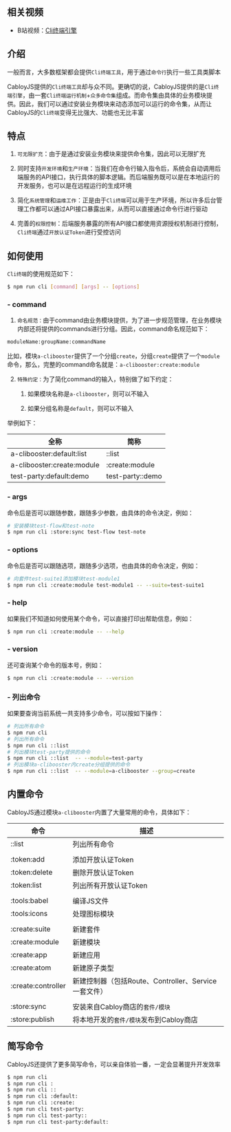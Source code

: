 ## **相关视频**

* B站视频：[Cli终端引擎](https://www.bilibili.com/video/BV12a411p7uC?vd_source=8a2b870d6d5dc83f8f4b973c95613fd8)

## 介绍

一般而言，大多数框架都会提供`Cli终端工具`，用于通过`命令行`执行一些工具类脚本

CabloyJS提供的`Cli终端工具`却与众不同。更确切的说，CabloyJS提供的是`Cli终端引擎`，由一套`Cli终端运行机制`\+`众多命令集`组成。而命令集由具体的业务模块提供。因此，我们可以通过安装业务模块来动态添加可以运行的命令集，从而让CabloyJS的`Cli终端`变得无比强大、功能也无比丰富

## 特点

1. `可无限扩充`：由于是通过安装业务模块来提供命令集，因此可以无限扩充

2. 同时支持`开发环境`和`生产环境`：当我们在命令行输入指令后，系统会自动调用后端服务的API接口，执行具体的脚本逻辑。而后端服务既可以是在本地运行的开发服务，也可以是在远程运行的生成环境

3. 简化`系统管理`和`运维工作`：正是由于`Cli终端`可以用于生产环境，所以许多后台管理工作都可以通过API接口暴露出来，从而可以直接通过命令行进行驱动

4. 完善的`权限控制`：后端服务暴露的所有API接口都使用资源授权机制进行控制，`Cli终端`通过`开放认证Token`进行受控访问

## 如何使用

`Cli终端`的使用规范如下：

``` bash
$ npm run cli [command] [args] -- [options]
```

### \- command

1. `命名规范：`由于command由业务模块提供，为了进一步规范管理，在业务模块内部还将提供的commands进行分组。因此，command命名规范如下：

``` bash
moduleName:groupName:commandName
```

比如，模块`a-clibooster`提供了一个分组`create`，分组`create`提供了一个`module` 命令，那么，完整的command命名就是：`a-clibooster:create:module`

2. `特殊约定：`为了简化command的输入，特别做了如下约定：

   1. 如果模块名称是`a-clibooster`，则可以不输入

   2. 如果分组名称是`default`，则可以不输入

举例如下：

| 全称 | 简称 |
|----|----|
| a-clibooster:default:list | ::list |
| a-clibooster:create:module | :create:module |
| test-party:default:demo | test-party::demo |

### \- args

命令后是否可以跟随参数，跟随多少参数，由具体的命令决定，例如：

``` bash
# 安装模块test-flow和test-note
$ npm run cli :store:sync test-flow test-note
```

### \- options

命令后是否可以跟随选项，跟随多少选项，也由具体的命令决定，例如：

``` bash
# 向套件test-suite1添加模块test-module1
$ npm run cli :create:module test-module1 -- --suite=test-suite1
```

### \- help

如果我们不知道如何使用某个命令，可以直接打印出帮助信息，例如：

``` bash
$ npm run cli :create:module -- --help
```

### \- version

还可查询某个命令的版本号，例如：

``` bash
$ npm run cli :create:module -- --version
```

### \- 列出命令

如果要查询当前系统一共支持多少命令，可以按如下操作：

``` bash
# 列出所有命令
$ npm run cli
# 列出所有命令
$ npm run cli ::list
# 列出模块test-party提供的命令
$ npm run cli ::list  -- --module=test-party
# 列出模块a-clibooster内create分组提供的命令
$ npm run cli ::list  -- --module=a-clibooster --group=create
```

## 内置命令

CabloyJS通过模块`a-clibooster`内置了大量常用的命令，具体如下：

| 命令 | 描述 |
|----|----|
| ::list | 列出所有命令 |
|    |    |
| :token:add | 添加开放认证Token |
| :token:delete | 删除开放认证Token |
| :token:list | 列出所有开放认证Token |
|    |    |
| :tools:babel | 编译JS文件 |
| :tools:icons | 处理图标模块 |
|    |    |
| :create:suite | 新建套件 |
| :create:module | 新建模块 |
| :create:app | 新建应用 |
| :create:atom | 新建原子类型 |
| :create:controller | 新建控制器（包括Route、Controller、Service一套文件） |
|    |    |
| :store:sync | 安装来自Cabloy商店的`套件/模块` |
| :store:publish | 将本地开发的`套件/模块`发布到Cabloy商店 |

## 简写命令

CabloyJS还提供了更多简写命令，可以亲自体验一番，一定会显著提升开发效率

``` bash
$ npm run cli
$ npm run cli :
$ npm run cli ::
$ npm run cli :default:
$ npm run cli :create:
$ npm run cli test-party:
$ npm run cli test-party::
$ npm run cli test-party:default:
```